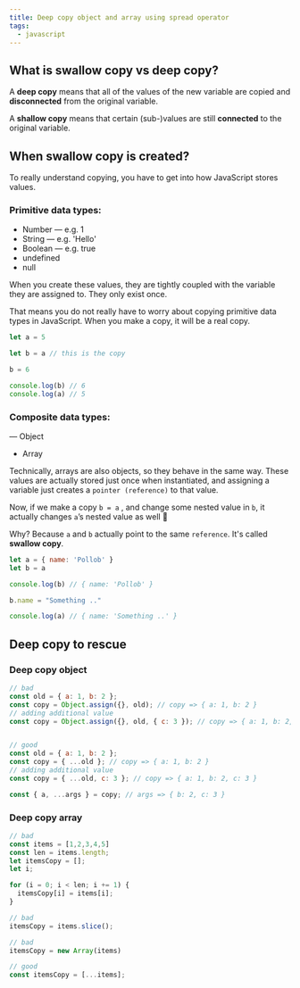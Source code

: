 ```yaml
---
title: Deep copy object and array using spread operator
tags:
  - javascript
---
```


## What is swallow copy vs deep copy?

A __deep copy__ means that all of the values of the new variable are copied and __disconnected__ from the original variable. 

A __shallow copy__ means that certain (sub-)values are still __connected__ to the original variable.

## When swallow copy is created?

To really understand copying, you have to get into how JavaScript stores values.

### Primitive data types:
-  Number — e.g. 1
-  String — e.g. 'Hello'
-  Boolean — e.g. true
-  undefined
-  null

When you create these values, they are tightly coupled with the variable they are assigned to. They only exist once. 

That means you do not really have to worry about copying primitive data types in JavaScript. When you make a copy, it will be a real copy.

```js
let a = 5

let b = a // this is the copy

b = 6

console.log(b) // 6
console.log(a) // 5
```

### Composite data types:
— Object
- Array

Technically, arrays are also objects, so they behave in the same way. These values are actually stored just once when instantiated, and assigning a variable just creates a `pointer (reference)` to that value.

Now, if we make a copy `b = a` , and change some nested value in `b`, it actually changes `a`’s nested value as well 🤯

Why? Because `a` and `b` actually point to the same `reference`. It's called __swallow copy__.

```js
let a = { name: 'Pollob' }
let b = a

console.log(b) // { name: 'Pollob' }

b.name = "Something .."

console.log(a) // { name: 'Something ..' }
```

## Deep copy to rescue

### Deep copy object

```js
// bad
const old = { a: 1, b: 2 };
const copy = Object.assign({}, old); // copy => { a: 1, b: 2 }
// adding additional value
const copy = Object.assign({}, old, { c: 3 }); // copy => { a: 1, b: 2, c: 3 }


// good
const old = { a: 1, b: 2 };
const copy = { ...old }; // copy => { a: 1, b: 2 }
// adding additional value
const copy = { ...old, c: 3 }; // copy => { a: 1, b: 2, c: 3 }

const { a, ...args } = copy; // args => { b: 2, c: 3 }
```

### Deep copy array

```js
// bad
const items = [1,2,3,4,5]
const len = items.length;
let itemsCopy = [];
let i;

for (i = 0; i < len; i += 1) {
  itemsCopy[i] = items[i];
}

// bad
itemsCopy = items.slice();

// bad
itemsCopy = new Array(items)

// good
const itemsCopy = [...items];
```


